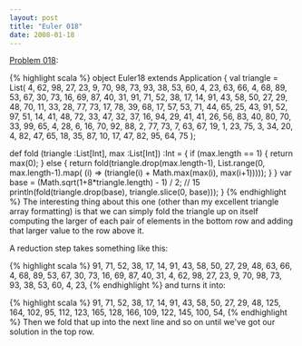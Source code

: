 ```yaml
---
layout: post
title: "Euler 018"
date: 2008-01-18
---
```


[Problem 018]\:

{% highlight scala %}
object Euler18 extends Application {
  val triangle = List(
     4, 62, 98, 27, 23,  9, 70, 98, 73, 93, 38, 53, 60,  4, 23,
      63, 66,  4, 68, 89, 53, 67, 30, 73, 16, 69, 87, 40, 31,
        91, 71, 52, 38, 17, 14, 91, 43, 58, 50, 27, 29, 48,
          70, 11, 33, 28, 77, 73, 17, 78, 39, 68, 17, 57,
            53, 71, 44, 65, 25, 43, 91, 52, 97, 51, 14,
              41, 48, 72, 33, 47, 32, 37, 16, 94, 29,
                41, 41, 26, 56, 83, 40, 80, 70, 33,
                  99, 65,  4, 28,  6, 16, 70, 92,
                    88,  2, 77, 73,  7, 63, 67,
                      19,  1, 23, 75,  3, 34,
                        20,  4, 82, 47, 65,
                          18, 35, 87, 10,
                            17, 47, 82,
                              95, 64,
                                75
  );

  def fold (triangle :List[Int], max :List[Int]) :Int = {
    if (max.length == 1) {
      return max(0);
    } else {
      return fold(triangle.drop(max.length-1), List.range(0, max.length-1).map(
        (i) => (triangle(i) + Math.max(max(i), max(i+1)))));
    }
  }
  var base = (Math.sqrt(1+8*triangle.length) - 1) / 2; // 15
  println(fold(triangle.drop(base), triangle.slice(0, base)));
}
{% endhighlight %}
The interesting thing about this one (other than my excellent triangle array formatting) is that we can simply fold the triangle up on itself computing the larger of each pair of elements in the bottom row and adding that larger value to the row above it.

A reduction step takes something like this:

{% highlight scala %}
        91, 71, 52, 38, 17, 14, 91, 43, 58, 50, 27, 29, 48,
      63, 66,  4, 68, 89, 53, 67, 30, 73, 16, 69, 87, 40, 31,
     4, 62, 98, 27, 23,  9, 70, 98, 73, 93, 38, 53, 60,  4, 23,
{% endhighlight %}
and turns it into:

{% highlight scala %}
   91,  71,  52,  38,  17,  14,  91,  43,  58,  50,  27,  29,  48,
125, 164, 102,  95, 112, 123, 165, 128, 166, 109, 122, 145, 100, 54,
{% endhighlight %}
Then we fold that up into the next line and so on until we've got our solution in the top row.



[Problem 018]: http://projecteuler.net/index.php?section=problems&id=18
